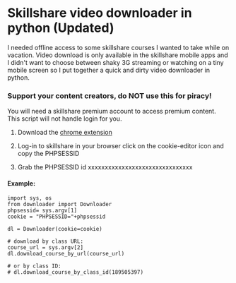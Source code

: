 # Skillshare video downloader in python (Updated)

I needed offline access to some skillshare courses I wanted to take while on vacation.
Video download is only available in the skillshare mobile apps and I didn't want to
choose between shaky 3G streaming or watching on a tiny mobile screen so I put together a
quick and dirty video downloader in python.

### Support your content creators, do NOT use this for piracy!

You will need a skillshare premium account to access premium content.
This script will not handle login for you.

1. Download the [chrome extension](https://chrome.google.com/webstore/detail/cookie-editor/hlkenndednhfkekhgcdicdfddnkalmdm/related "Cookie-Editor")

2. Log-in to skillshare in your browser click on the cookie-editor icon and copy the PHPSESSID


3. Grab the PHPSESSID id xxxxxxxxxxxxxxxxxxxxxxxxxxxxxxx

#### Example:
```
import sys, os
from downloader import Downloader
phpsessid= sys.argv[1]
cookie = "PHPSESSID="+phpsessid

dl = Downloader(cookie=cookie)

# download by class URL:
course_url = sys.argv[2]
dl.download_course_by_url(course_url)

# or by class ID:
# dl.download_course_by_class_id(189505397)

```
